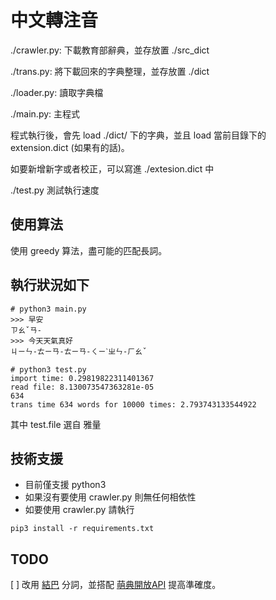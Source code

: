 # 中文轉注音

./crawler.py: 下載教育部辭典，並存放置 ./src_dict

./trans.py: 將下載回來的字典整理，並存放置 ./dict

./loader.py: 讀取字典檔

./main.py: 主程式

程式執行後，會先 load ./dict/ 下的字典，並且 load 當前目錄下的 extension.dict (如果有的話)。

如要新增新字或者校正，可以寫進 ./extesion.dict 中

./test.py 測試執行速度


## 使用算法
使用 greedy 算法，盡可能的匹配長詞。


## 執行狀況如下
```
# python3 main.py
>>> 早安
ㄗㄠˇㄢ-
>>> 今天天氣真好
ㄐㄧㄣ-ㄊㄧㄢ-ㄊㄧㄢ-ㄑㄧˋㄓㄣ-ㄏㄠˇ

# python3 test.py
import time: 0.29819822311401367
read file: 8.130073547363281e-05
634
trans time 634 words for 10000 times: 2.793743133544922
```

其中 test.file 選自 雅量

## 技術支援
- 目前僅支援 python3
- 如果沒有要使用 crawler.py 則無任何相依性
- 如要使用 crawler.py 請執行
```
pip3 install -r requirements.txt
```

## TODO

[ ] 改用 [結巴](https://github.com/fxsjy/jieba) 分詞，並搭配 [萌典開放API](https://www.moedict.tw/uni/%E6%B7%B7) 提高準確度。
